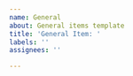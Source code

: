 ```yaml
---
name: General
about: General items template
title: 'General Item: '
labels: ''
assignees: ''

---
```



